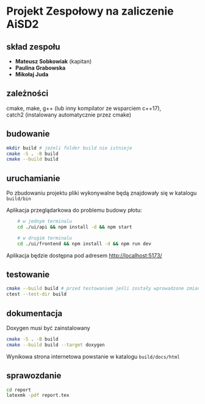 # Projekt Zespołowy na zaliczenie AiSD2

## skład zespołu

- **Mateusz Sobkowiak** (kapitan)
- **Paulina Grabowska**
- **Mikołaj Juda**

## zależności

cmake, make, g++ (lub inny kompilator ze wsparciem c++17),  
catch2 (instalowany automatycznie przez cmake)

## budowanie

```bash
mkdir build # jeżeli folder build nie istnieje
cmake -S . -B build
cmake --build build
```

## uruchamianie

Po zbudowaniu projektu pliki wykonywalne będą znajdowały się w katalogu `build/bin`

Aplikacja przeglądarkowa do problemu budowy płotu:

```bash
    # w jednym terminalu
    cd ./ui/api && npm install -d && npm start
```

```bash
    # w drugim terminalu
    cd ./ui/frontend && npm install -d && npm run dev
```

Aplikacja będzie dostępna pod adresem <http://localhost:5173/>

## testowanie

```bash
cmake --build build # przed testowaniem jeśli zostały wprowadzone zmiany
ctest --test-dir build
```

## dokumentacja

Doxygen musi być zainstalowany

```bash
cmake -S . -B build
cmake --build build --target doxygen
```

Wynikowa strona internetowa powstanie w katalogu `build/docs/html`

## sprawozdanie

```bash
cd report
latexmk -pdf report.tex
```
